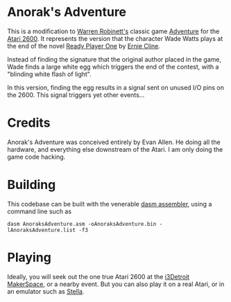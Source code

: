 
# Anorak's Adventure

This is a modification to [Warren Robinett's](http://www.warrenrobinett.com/) classic game [Adventure](http://www.warrenrobinett.com/adventure/index.html) for the [Atari 2600](https://en.wikipedia.org/wiki/Atari_2600).  It represents the version that the character Wade Watts plays at the end of the novel [Ready Player One](https://en.wikipedia.org/wiki/Ready_Player_One) by [Ernie Cline](http://www.ernestcline.com/).

Instead of finding the signature that the original author placed in the game, Wade finds a large white egg which triggers the end of the contest, with a "blinding white flash of light".

In this version, finding the egg results in a signal sent on unused I/O pins on the 2600.  This signal triggers yet other events...

# Credits

Anorak's Adventure was conceived entirely by Evan Allen.  He doing all the hardware, and everything else downstream of the Atari.  I am only doing the game code hacking.

# Building

This codebase can be built with the venerable [dasm assembler](http://dasm-dillon.sourceforge.net/), using a command line such as

    dasm AnoraksAdventure.asm -oAnoraksAdventure.bin -lAnoraksAdventure.list -f3

# Playing

Ideally, you will seek out the one true Atari 2600 at the [i3Detroit MakerSpace](https://www.i3detroit.org/), or a nearby event.  But you can also play it on a real Atari, or in an emulator such as [Stella](https://stella-emu.github.io/).


